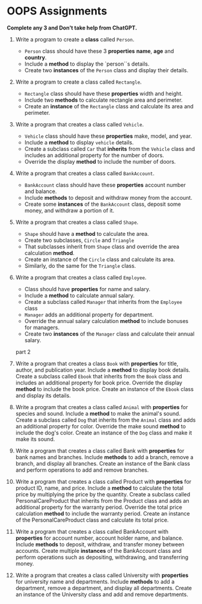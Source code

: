 # OOPS Assignments

**Complete any 3 and Don't take help from ChatGPT.**

1. Write a program to create a **class** called `Person`.

   - `Person` class should have these 3 **properties** **name**, **age** and **country**.
   - Include a **method** to display the `person``s details.
   - Create two **instances** of the `Person` class and display their details.

1. Write a program to create a class called `Rectangle`.

   - `Rectangle` class should have these **properties** width and height.
   - Include two **methods** to calculate rectangle area and perimeter.
   - Create an **instance** of the `Rectangle` class and calculate its area and perimeter.

1. Write a program that creates a class called `Vehicle`.

   - `Vehicle` class should have these **properties** make, model, and year.
   - Include a **method** to display `vehicle` details.
   - Create a subclass called `Car` that **inherits** from the `Vehicle` class and includes an additional property for the number of doors.
   - Override the display **method** to include the number of doors.

1. Write a program that creates a class called `BankAccount`.

   - `BankAccount` class should have these **properties** account number and balance.
   - Include **methods** to deposit and withdraw money from the account.
   - Create some **instances** of the `BankAccount` class, deposit some money, and withdraw a portion of it.

1. Write a program that creates a class called `Shape`.

   - `Shape` should have a **method** to calculate the area.
   - Create two subclasses, `Circle` and `Triangle`
   - That subclasses inherit from `Shape` class and override the area calculation **method**.
   - Create an instance of the `Circle` class and calculate its area.
   - Similarly, do the same for the `Triangle` class.

1. Write a program that creates a class called `Employee`.

   - Class should have **properties** for name and salary.
   - Include a **method** to calculate annual salary.
   - Create a subclass called `Manager` that inherits from the `Employee` class
   - `Manager` adds an additional property for department.
   - Override the annual salary calculation **method** to include bonuses for managers.
   - Create two **instances** of the `Manager` class and calculate their annual salary.

   part 2

1. Write a program that creates a class `Book` with **properties** for title,
   author, and publication year. Include a **method** to display book details. Create a
   subclass called `Ebook` that inherits from the `Book` class and includes an
   additional property for book price. Override the display **method** to include the
   book price. Create an instance of the `Ebook` class and display its details.

1. Write a program that creates a class called `Animal` with **properties**
   for species and sound. Include a **method** to make the animal's sound. Create a
   subclass called `Dog` that inherits from the `Animal` class and adds an additional
   property for color. Override the make sound **method** to include the dog's color.
   Create an instance of the `Dog` class and make it make its sound.

1. Write a program that creates a class called Bank with **properties** for
   bank names and branches. Include **methods** to add a branch, remove a branch,
   and display all branches. Create an instance of the Bank class and perform
   operations to add and remove branches.

1. Write a program that creates a class called Product with
   **properties** for product ID, name, and price. Include a **method** to calculate the total
   price by multiplying the price by the quantity. Create a subclass called
   PersonalCareProduct that inherits from the Product class and adds an additional
   property for the warranty period. Override the total price calculation **method** to
   include the warranty period. Create an instance of the PersonalCareProduct
   class and calculate its total price.

1. Write a program that creates a class called BankAccount with
   **properties** for account number, account holder name, and balance. Include
   **methods** to deposit, withdraw, and transfer money between accounts. Create
   multiple **instances** of the BankAccount class and perform operations such as
   depositing, withdrawing, and transferring money.

1. Write a program that creates a class called University with
   **properties** for university name and departments. Include **methods** to add a
   department, remove a department, and display all departments. Create an
   instance of the University class and add and remove departments.
